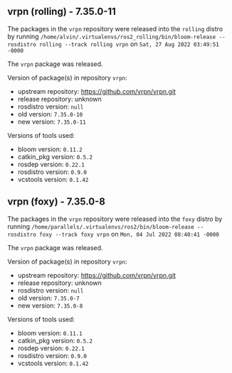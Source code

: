 ## vrpn (rolling) - 7.35.0-11

The packages in the `vrpn` repository were released into the `rolling` distro by running `/home/alvin/.virtualenvs/ros2_rolling/bin/bloom-release --rosdistro rolling --track rolling vrpn` on `Sat, 27 Aug 2022 03:49:51 -0000`

The `vrpn` package was released.

Version of package(s) in repository `vrpn`:

- upstream repository: https://github.com/vrpn/vrpn.git
- release repository: unknown
- rosdistro version: `null`
- old version: `7.35.0-10`
- new version: `7.35.0-11`

Versions of tools used:

- bloom version: `0.11.2`
- catkin_pkg version: `0.5.2`
- rosdep version: `0.22.1`
- rosdistro version: `0.9.0`
- vcstools version: `0.1.42`


## vrpn (foxy) - 7.35.0-8

The packages in the `vrpn` repository were released into the `foxy` distro by running `/home/parallels/.virtualenvs/ros2/bin/bloom-release --rosdistro foxy --track foxy vrpn` on `Mon, 04 Jul 2022 08:40:41 -0000`

The `vrpn` package was released.

Version of package(s) in repository `vrpn`:

- upstream repository: https://github.com/vrpn/vrpn.git
- release repository: unknown
- rosdistro version: `null`
- old version: `7.35.0-7`
- new version: `7.35.0-8`

Versions of tools used:

- bloom version: `0.11.1`
- catkin_pkg version: `0.5.2`
- rosdep version: `0.22.1`
- rosdistro version: `0.9.0`
- vcstools version: `0.1.42`


